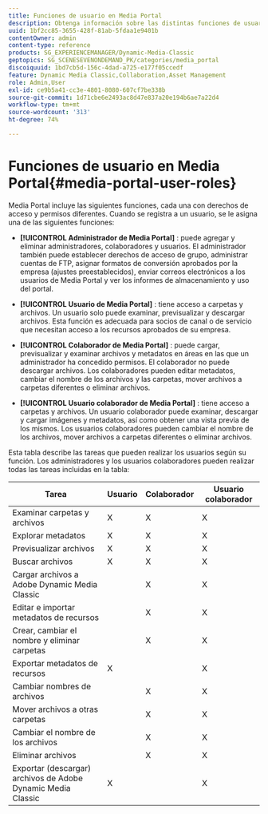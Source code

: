 ```yaml
---
title: Funciones de usuario en Media Portal
description: Obtenga información sobre las distintas funciones de usuario disponibles en Media Portal en Adobe Dynamic Media Classic.
uuid: 1bf2cc85-3655-428f-81ab-5fdaa1e9401b
contentOwner: admin
content-type: reference
products: SG_EXPERIENCEMANAGER/Dynamic-Media-Classic
geptopics: SG_SCENESEVENONDEMAND_PK/categories/media_portal
discoiquuid: 1bd7cb5d-156c-4dad-a725-e177f05ccedf
feature: Dynamic Media Classic,Collaboration,Asset Management
role: Admin,User
exl-id: ce9b5a41-cc3e-4801-8080-607cf7be338b
source-git-commit: 1d71cbe6e2493ac8d47e837a20e194b6ae7a22d4
workflow-type: tm+mt
source-wordcount: '313'
ht-degree: 74%

---
```


# Funciones de usuario en Media Portal{#media-portal-user-roles}

Media Portal incluye las siguientes funciones, cada una con derechos de acceso y permisos diferentes. Cuando se registra a un usuario, se le asigna una de las siguientes funciones:

* **[!UICONTROL Administrador de Media Portal]** : puede agregar y eliminar administradores, colaboradores y usuarios. El administrador también puede establecer derechos de acceso de grupo, administrar cuentas de FTP, asignar formatos de conversión aprobados por la empresa (ajustes preestablecidos), enviar correos electrónicos a los usuarios de Media Portal y ver los informes de almacenamiento y uso del portal.

* **[!UICONTROL Usuario de Media Portal]** : tiene acceso a carpetas y archivos. Un usuario solo puede examinar, previsualizar y descargar archivos. Esta función es adecuada para socios de canal o de servicio que necesitan acceso a los recursos aprobados de su empresa.

* **[!UICONTROL Colaborador de Media Portal]** : puede cargar, previsualizar y examinar archivos y metadatos en áreas en las que un administrador ha concedido permisos. El colaborador no puede descargar archivos. Los colaboradores pueden editar metadatos, cambiar el nombre de los archivos y las carpetas, mover archivos a carpetas diferentes o eliminar archivos.

* **[!UICONTROL Usuario colaborador de Media Portal]** : tiene acceso a carpetas y archivos. Un usuario colaborador puede examinar, descargar y cargar imágenes y metadatos, así como obtener una vista previa de los mismos. Los usuarios colaboradores pueden cambiar el nombre de los archivos, mover archivos a carpetas diferentes o eliminar archivos.

Esta tabla describe las tareas que pueden realizar los usuarios según su función. Los administradores y los usuarios colaboradores pueden realizar todas las tareas incluidas en la tabla:

| Tarea | Usuario | Colaborador | Usuario colaborador |
| --- | --- | --- | --- |
| Examinar carpetas y archivos | X | X | X |
| Explorar metadatos | X | X | X |
| Previsualizar archivos | X | X | X |
| Buscar archivos | X | X | X |
| Cargar archivos a Adobe Dynamic Media Classic |  | X | X |
| Editar e importar metadatos de recursos |  | X | X |
| Crear, cambiar el nombre y eliminar carpetas |  | X | X |
| Exportar metadatos de recursos | X |  | X |
| Cambiar nombres de archivos |  | X | X |
| Mover archivos a otras carpetas |  | X | X |
| Cambiar el nombre de los archivos |  | X | X |
| Eliminar archivos |  | X | X |
| Exportar (descargar) archivos de Adobe Dynamic Media Classic | X |  | X |
